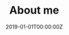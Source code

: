---
date: "2019-01-01T00:00:00Z"
summary: More about me
title: "About me"
type: widget_page
aliases: [bio]
---